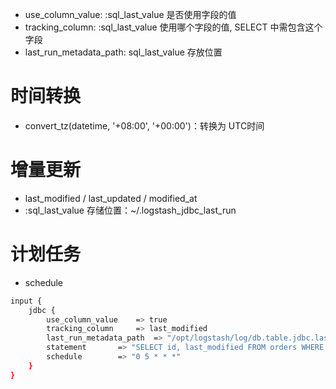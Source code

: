 
- use_column_value: :sql_last_value 是否使用字段的值 
- tracking_column: :sql_last_value 使用哪个字段的值, SELECT 中需包含这个字段
- last_run_metadata_path: sql_last_value 存放位置


# 时间转换
- convert_tz(datetime, '+08:00', '+00:00')：转换为 UTC时间

# 增量更新
- last_modified / last_updated / modified_at
- :sql_last_value 存储位置：~/.logstash_jdbc_last_run

# 计划任务
- schedule

```bash
input {
	jdbc {
		use_column_value	=> true
		tracking_column		=> last_modified
		last_run_metadata_path	=> "/opt/logstash/log/db.table.jdbc.last_run"
		statement 		=> "SELECT id, last_modified FROM orders WHERE last_modified > :sql_last_value"
		schedule		=> "0 5 * * *"
	}
}
```
